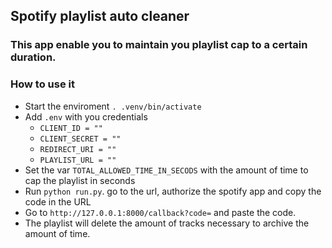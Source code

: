 ## Spotify playlist auto cleaner

### This app enable you to maintain you playlist cap to a certain duration.

### How to use it

- Start the enviroment ```. .venv/bin/activate```
- Add ```.env``` with you credentials
  -   ```CLIENT_ID = ""```
  -   ```CLIENT_SECRET = ""```
  -   ```REDIRECT_URI = ""```
  -   ```PLAYLIST_URL = ""```
- Set the var ```TOTAL_ALLOWED_TIME_IN_SECODS``` with the amount of time to cap the playlist in seconds 
- Run ```python run.py```. go to the url, authorize the spotify app and copy the code in the URL
- Go to ```http://127.0.0.1:8000/callback?code=``` and paste the code.
- The playlist will delete the amount of tracks necessary to archive the amount of time.
